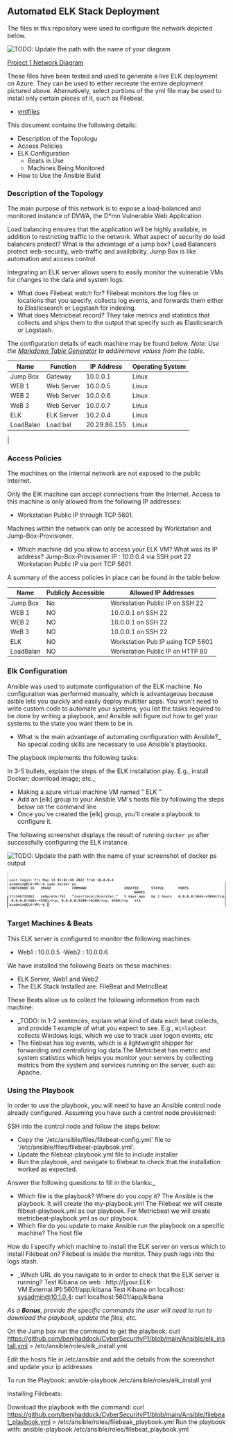 ## Automated ELK Stack Deployment

The files in this repository were used to configure the network depicted below.

![TODO: Update the path with the name of your diagram](Images/diagram_filename.png)

[Project 1 Network Diagram](https://github.com/Moonzarinh/Project-1/blob/main/Project%201%20Network%20Diagram%20Assignment.png)

These files have been tested and used to generate a live ELK deployment on Azure. They can be used to either recreate the entire deployment pictured above. Alternatively, select portions of the yml file may be used to install only certain pieces of it, such as Filebeat.

  - [ymlfiles](https://github.com/Moonzarinh/Project-1/tree/main/Ansible)

This document contains the following details:
- Description of the Topologu
- Access Policies
- ELK Configuration
  - Beats in Use
  - Machines Being Monitored
- How to Use the Ansible Build


### Description of the Topology

The main purpose of this network is to expose a load-balanced and monitored instance of DVWA, the D*mn Vulnerable Web Application.

Load balancing ensures that the application will be highly available, in addition to restricting traffic to the network.
What aspect of security do load balancers protect? What is the advantage of a jump box?
Load Balancers protect web-security, web-traffic and availability. Jump Box is like automation and access control. 

Integrating an ELK server allows users to easily monitor the vulnerable VMs for changes to the data and system logs.
- What does Filebeat watch for? Filebeat monitors the log files or locations that you specify, collects log events, and forwards them either to Elasticsearch or Logstash for indexing.
- What does Metricbeat record? They take metrics and statistics that collects and ships them to the output that specify such as Elasticsearch or Logstash.

The configuration details of each machine may be found below.
_Note: Use the [Markdown Table Generator](http://www.tablesgenerator.com/markdown_tables) to add/remove values from the table_.

| Name     | Function | IP Address | Operating System |
|----------|----------|------------|------------------|
| Jump Box | Gateway  | 10.0.0.1   | Linux            |
| WEB 1    |Web Server| 10.0.0.5   | Linux            |
| WEB 2    |Web Server| 10.0.0.6   | Linux            |
| WeB 3    |Web Server| 10.0.0.7   | Linux            |
| ELK      |ELK Server| 10.2.0.4   | Linux            |
|LoadBalan |Load bal  |20.29.86.155| Linux            |
|



### Access Policies

The machines on the internal network are not exposed to the public Internet. 

Only the ElK machine can accept connections from the Internet. Access to this machine is only allowed from the following IP addresses:
- Workstation Public IP through TCP 5601.


Machines within the network can only be accessed by Workstation and Jump-Box-Provisioner.
- Which machine did you allow to access your ELK VM? What was its IP address?
Jump-Box-Provisioner IP : 10.0.0.4 via SSH port 22
Workstation Public IP via port TCP 5601

A summary of the access policies in place can be found in the table below.

| Name     | Publicly Accessible | Allowed IP Addresses |
|----------|---------------------|----------------------|
| Jump Box | No                  | Workstation Public IP on SSH 22
| WEB 1    | NO                  |10.0.0.1 on SSH 22
| WEB 2    | NO                  |10.0.0.1 on SSH 22
| WeB 3    | NO                  |10.0.0.1 on SSH 22
| ELK      | NO                  |Workstation Pub IP using TCP 5601
|LoadBalan | NO                  |Workstation Public IP on HTTP 80


### Elk Configuration

Ansible was used to automate configuration of the ELK machine. No configuration was performed manually, which is advantageous because asible lets you quickly and easily deploy multitier apps. You won't need to write custom code to automate your systems; you list the tasks required to be done by writing a playbook, and Ansible will figure out how to get your systems to the state you want them to be in.
- What is the main advantage of automating configuration with Ansible?_
No special coding skills are necessary to use Ansible's playbooks. 

The playbook implements the following tasks:

In 3-5 bullets, explain the steps of the ELK installation play. E.g., install Docker; download image; etc._
- Making a azure virtual machine VM named " ELK " 
- Add an [elk] group to your Ansible VM's hosts file by following the steps below on the command line
- Once you've created the [elk] group, you'll create a playbook to configure it.

The following screenshot displays the result of running `docker ps` after successfully configuring the ELK instance.

![TODO: Update the path with the name of your screenshot of docker ps output](Images/docker_ps_output.png)

![Elk Screenshot image](https://github.com/Moonzarinh/Project-1/blob/main/README%20Assignemnt/Images/ELk.png) 

### Target Machines & Beats
This ELK server is configured to monitor the following machines:
- Web1 : 10.0.0.5
-Web2 : 10.0.0.6

We have installed the following Beats on these machines:
- ELK Server, Web1 and Web2
- The ELK Stack Installed are: FileBeat and MetricBeat

These Beats allow us to collect the following information from each machine:
- _TODO: In 1-2 sentences, explain what kind of data each beat collects, and provide 1 example of what you expect to see. E.g., `Winlogbeat` collects Windows logs, which we use to track user logon events, etc
- The filebeat has log events, which is a lightweight shipper for forwarding and centralizing log data.The Metricbeat has metric and system statistics which helps you monitor your servers by collecting metrics from the system and services running on the server, such as: Apache.

### Using the Playbook
In order to use the playbook, you will need to have an Ansible control node already configured. Assuming you have such a control node provisioned: 

SSH into the control node and follow the steps below:
- Copy the '/etc/ansible/files/filebeat-config.yml' file to '/etc/ansible/files/filebeat-playbook.yml'.
- Update the filebeat-playbook.yml file to include installer
- Run the playbook, and navigate to filebeat to check that the installation worked as expected.

Answer the following questions to fill in the blanks:_
- Which file is the playbook? Where do you copy it?
The Ansible is the playbook. It will create the my-playbook.yml 
The Filebeat we will create filbeat-playbook.yml as our playbook.
For Metricbeat we will create metricbeat-playbook.yml as our playbook.
- Which file do you update to make Ansible run the playbook on a specific machine? 
The host file 

How do I specify which machine to install the ELK server on versus which to install Filebeat on?
Filebeat is inside the monitor. They push logs into the logs stash. 

- _Which URL do you navigate to in order to check that the ELK server is running?
Test Kibana on web : http://[your.ELK-VM.External.IP]:5601/app/kibana
Test Kibana on localhost: sysadmin@10.1.0.4: curl localhost:5601/app/kibana


_As a **Bonus**, provide the specific commands the user will need to run to download the playbook, update the files, etc._

On the Jump box run the command to get the playbook: curl https://github.com/benjhaddock/CyberSecurityP1/blob/main/Ansible/elk_install.yml > /etc/ansible/roles/elk_install.yml

Edit the hosts file in /etc/ansible and add the details from the screenshot and update your ip addresses

To run the Playbook: ansible-playbook /etc/ansible/roles/elk_install.yml

Installing Filebeats:

Download the playbook with the command: curl https://github.com/benjhaddock/CyberSecurityP1/blob/main/Ansible/filebeat_playbook.yml > /etc/ansible/roles/filebeak_playbook.yml
Run the playbook with: ansible-playbook /etc/ansible/roles/filebeat_playbook.yml